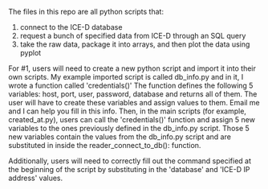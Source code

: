 The files in this repo are all python scripts that:
1) connect to the ICE-D database
2) request a bunch of specified data from ICE-D through an SQL query
3) take the raw data, package it into arrays, and then plot the data using pyplot

For #1, users will need to create a new python script and import it into their own scripts.
My example imported script is called db_info.py and in it, I wrote a function called 'credentials()'
The function defines the following 5 variables: host, port, user, password, database and returns all of them.
The user will have to create these variables and assign values to them. Email me and I can help you fill in this info.
Then, in the main scripts (for example, created_at.py), users can call the 'credentials()' function
and assign 5 new variables to the ones previously defined in the db_info.py script.
Those 5 new variables contain the values from the db_info.py script and are substituted in inside the
reader_connect_to_db(): function.

Additionally, users will need to correctly fill out the command specified at the beginning of the script by
substituting in the 'database' and 'ICE-D IP address' values.